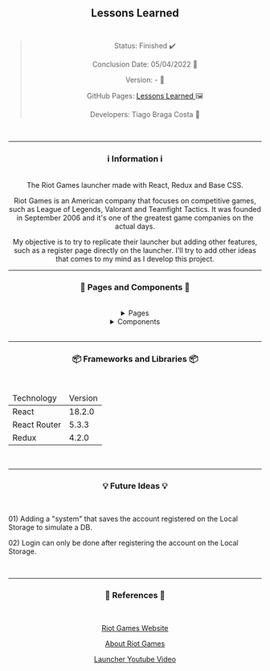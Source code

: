 <div align="center">
  <h2>
    Lessons Learned
    <br><br>
  </h2>

  > Status: Finished ✔️
  >
  > Conclusion Date: 05/04/2022 📆
  >
  > Version: - 🧪
  >
  > GitHub Pages: <a href="https://ztiagok.github.io/trybe-01.lessons-learned/"> Lessons Learned </a> 🖼️ </span> <br>
  >
  > Developers: Tiago Braga Costa 👤

  <br>
  <hr>
  <h3>
    ℹ️ Information ℹ️
  </h3>
  <br>
  <span> The Riot Games launcher made with React, Redux and Base CSS. </span> 
  
  <span> Riot Games is an American company that focuses on competitive games, such as League of Legends, Valorant and Teamfight Tactics. It was founded in September 2006 and it's one of the greatest game companies on the actual days. </span>
  
  <span> My objective is to try to replicate their launcher but adding other features, such as a register page directly on the launcher. I'll try to add other ideas that comes to my mind as I develop this project. </span>
  <br>
  <hr>
  <h3>
    📄 Pages and Components 📄
  </h3>
  <br>
  <details>
    <summary> Pages </summary>
    <br>
    <span> ◐ Sign In ◑ </span> <br>
    <span> ◐ Sign Up ◑ </span> <br>
    <span> ◐ 404 Error ◑ </span> <br>
    <span> More to be added... </span> <br> <br>
  </details>
   <details>
    <summary> Components </summary>
    <br>
    <span> ◐ Loading ◑ </span> <br>
    <span> More to be added... </span> <br>
  </details>
  <br>
  <hr>
  <h3>
    📦 Frameworks and Libraries 📦
  </h3>
  <br>
  <table>
    <thead>
      <td> Technology </td>
      <td> Version </td>
    </thead>
    <tbody>
      <tr>
        <td> React </td>
        <td> 18.2.0 </td>
      </tr>
      <tr>
        <td> React Router </td>
        <td> 5.3.3 </td>
      </tr>
      <tr>
        <td> Redux </td>
        <td> 4.2.0 </td>
      </tr>
    </tbody>
  </table>
  <br>
  <hr>
  <h3>
    💡 Future Ideas 💡
  </h3>
  <br> 
  <div align="left">
  <p> 01) Adding a "system" that saves the account registered on the Local Storage to simulate a DB. </p>
  <p> 02) Login can only be done after registering the account on the Local Storage. </p>
  </div>
  <br>
  <hr>
  <h3>
    📝 References 📝
  </h3>
    <br>
    <p> <a href="https://www.riotgames.com/"> Riot Games Website </a> </p>
    <p> <a href="https://www.riotgames.com/en/who-we-are"> About Riot Games </a> </p>
    <p> <a href="https://www.youtube.com/watch?v=lJpFVPBO7-g"> Launcher Youtube Video </a> </p>
</div>

